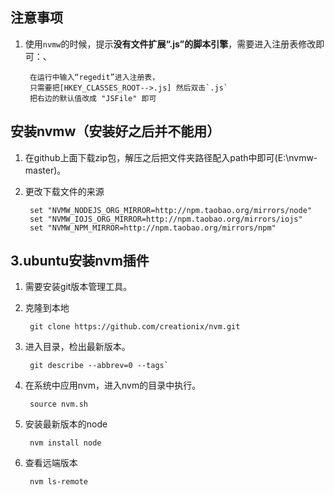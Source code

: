 ## 注意事项
1. 使用`nvmw`的时候，提示**没有文件扩展“.js”的脚本引擎**，需要进入注册表修改即可：、

		在运行中输入“regedit”进入注册表，
		只需要把[HKEY_CLASSES_ROOT-->.js] 然后双击`.js`
		把右边的默认值改成 "JSFile" 即可

## 安装nvmw（安装好之后并不能用）
1. 在github上面下载zip包，解压之后把文件夹路径配入path中即可(E:\nvmw-master)。
2. 更改下载文件的来源

		set "NVMW_NODEJS_ORG_MIRROR=http://npm.taobao.org/mirrors/node"
		set "NVMW_IOJS_ORG_MIRROR=http://npm.taobao.org/mirrors/iojs"
		set "NVMW_NPM_MIRROR=http://npm.taobao.org/mirrors/npm"
## 3.ubuntu安装nvm插件
1. 需要安装git版本管理工具。
2. 克隆到本地

		git clone https://github.com/creationix/nvm.git
3. 进入目录，检出最新版本。

		git describe --abbrev=0 --tags`
4. 在系统中应用nvm，进入nvm的目录中执行。

		source nvm.sh
5. 安装最新版本的node

		nvm install node
6. 查看远端版本

		nvm ls-remote